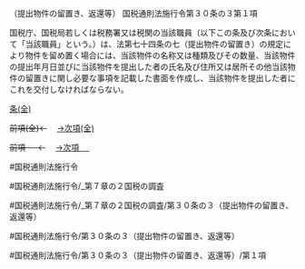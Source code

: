 （提出物件の留置き、返還等）
国税通則法施行令第３０条の３第１項

国税庁、国税局若しくは税務署又は税関の当該職員（以下この条及び次条において「当該職員」という。）は、法第七十四条の七（提出物件の留置き）の規定により物件を留め置く場合には、当該物件の名称又は種類及びその数量、当該物件の提出年月日並びに当該物件を提出した者の氏名及び住所又は居所その他当該物件の留置きに関し必要な事項を記載した書面を作成し、当該物件を提出した者にこれを交付しなければならない。

[条(全)](国税通則法施行＿令＿第３０条の３_.md)

~~前項(全)←~~　  [→次項(全)](国税通則法施行＿令＿第３０条の３第２項_.md)

~~前項 　 ←~~　  [→次項 　 ](国税通則法施行＿令＿第３０条の３第２項.md)



#国税通則法施行令

#国税通則法施行令/_第７章の２国税の調査

#国税通則法施行令/_第７章の２国税の調査/第３０条の３（提出物件の留置き、返還等）

#国税通則法施行令/第３０条の３（提出物件の留置き、返還等）

#国税通則法施行令/第３０条の３（提出物件の留置き、返還等）/第１項

